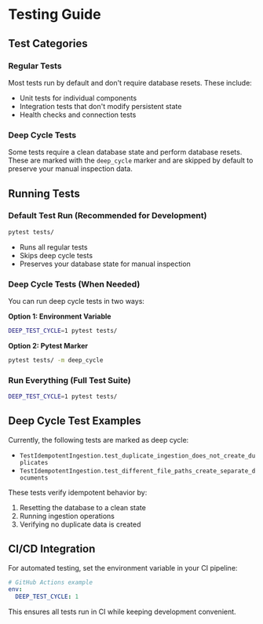 # Testing Guide

## Test Categories

### Regular Tests
Most tests run by default and don't require database resets. These include:
- Unit tests for individual components
- Integration tests that don't modify persistent state
- Health checks and connection tests

### Deep Cycle Tests
Some tests require a clean database state and perform database resets. These are marked with the `deep_cycle` marker and are skipped by default to preserve your manual inspection data.

## Running Tests

### Default Test Run (Recommended for Development)
```bash
pytest tests/
```
- Runs all regular tests
- Skips deep cycle tests
- Preserves your database state for manual inspection

### Deep Cycle Tests (When Needed)
You can run deep cycle tests in two ways:

**Option 1: Environment Variable**
```bash
DEEP_TEST_CYCLE=1 pytest tests/
```

**Option 2: Pytest Marker**
```bash
pytest tests/ -m deep_cycle
```

### Run Everything (Full Test Suite)
```bash
DEEP_TEST_CYCLE=1 pytest tests/
```

## Deep Cycle Test Examples

Currently, the following tests are marked as deep cycle:
- `TestIdempotentIngestion.test_duplicate_ingestion_does_not_create_duplicates`
- `TestIdempotentIngestion.test_different_file_paths_create_separate_documents`

These tests verify idempotent behavior by:
1. Resetting the database to a clean state
2. Running ingestion operations
3. Verifying no duplicate data is created

## CI/CD Integration

For automated testing, set the environment variable in your CI pipeline:
```yaml
# GitHub Actions example
env:
  DEEP_TEST_CYCLE: 1
```

This ensures all tests run in CI while keeping development convenient. 